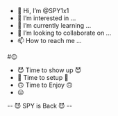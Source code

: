 - 👋 Hi, I’m @SPY1x1
- 👀 I’m interested in ...
- 🌱 I’m currently learning ...
- 💞️ I’m looking to collaborate on ...
- 📫 How to reach me ...

#😉

- 😈 Time to show up 😈
- 🤪 Time to setup 🤪
- 🙃 Time to Enjoy 🙃
- 😒 


-- 😈 SPY is Back 😈 --
